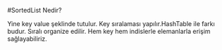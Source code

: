 ﻿#SortedList Nedir?

Yine key value şeklinde tutulur.
Key sıralaması yapılır.HashTable ile farkı budur.
Sıralı organize edilir.
Hem key hem indislerle elemanlarla erişim sağlayabiliriz.


